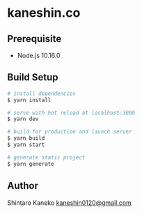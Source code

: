 # kaneshin.co

## Prerequisite

- Node.js 10.16.0

## Build Setup

``` bash
# install dependencies
$ yarn install

# serve with hot reload at localhost:3000
$ yarn dev

# build for production and launch server
$ yarn build
$ yarn start

# generate static project
$ yarn generate
```

## Author

Shintaro Kaneko <kaneshin0120@gmail.com>
